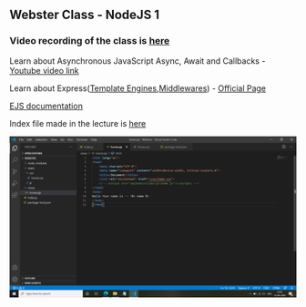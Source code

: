 ## Webster Class - NodeJS 1
### Video recording of the class is [here](https://drive.google.com/file/d/1zy8vE6rJSzF1TgexyERvlQe0RJW9R3gu/view?usp=sharing)
Learn about Asynchronous JavaScript Async, Await and Callbacks - [Youtube video link](https://youtu.be/_8gHHBlbziw)

Learn about Express([Template Engines](http://expressjs.com/en/guide/using-template-engines.html),[Middlewares](http://expressjs.com/en/guide/writing-middleware.html)) -  [Official Page](http://expressjs.com/)

[EJS documentation](https://ejs.co/#docs)

Index file made in the lecture is [here](/WebD/2020_09_12_Webster-Class-NodeJS-1/index.js)

![Project Structure](/WebD/2020_09_12_Webster-Class-NodeJS-1/Project%20Stucture.png)
